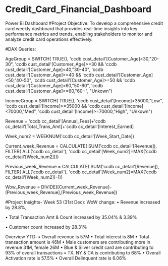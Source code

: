 # Credit_Card_Financial_Dashboard
Power Bi Dashboard
#Project Objective:
To develop a comprehensive credit 
card weekly dashboard that 
provides real-time insights into key 
performance metrics and trends, 
enabling stakeholders to monitor 
and analyze credit card operations 
effectively.




#DAX Queries:

AgeGroup = SWITCH(
    TRUE(),
    'ccdb cust_detail'[Customer_Age]<30,"20-30",
    'ccdb cust_detail'[Customer_Age]>=30 && 'ccdb cust_detail'[Customer_Age]<40,"30-40",
    'ccdb cust_detail'[Customer_Age]>=40 && 'ccdb cust_detail'[Customer_Age]<50,"40-50",
    'ccdb cust_detail'[Customer_Age]>=50 && 'ccdb cust_detail'[Customer_Age]<60,"50-60",
    'ccdb cust_detail'[Customer_Age]>=60,"60+",
    "Unkown")
    
IncomeGroup = SWITCH(
    TRUE(),
  'ccdb cust_detail'[Income]<35000,"Low",
  'ccdb cust_detail'[Income]>=35000 && 'ccdb cust_detail'[Income]<70000,"Med",
  'ccdb cust_detail'[Income]>=70000,"High",
  "Unkown")

Revenue = 'ccdb cc_detail'[Annual_Fees]+'ccdb cc_detail'[Total_Trans_Amt]+'ccdb cc_detail'[Interest_Earned]

Week_num2 = WEEKNUM('ccdb cc_detail'[Week_Start_Date])

Current_week_Revenue = CALCULATE(
    SUM('ccdb cc_detail'[Revenue]),
    FILTER(
        ALL('ccdb cc_detail'),
        'ccdb cc_detail'[Week_num2]=MAX('ccdb cc_detail'[Week_num2])))


Previous_week_Revenue = CALCULATE(
    SUM('ccdb cc_detail'[Revenue]),
    FILTER(
        ALL('ccdb cc_detail'),
        'ccdb cc_detail'[Week_num2]=MAX('ccdb cc_detail'[Week_num2])-1))

Wow_Revenue = DIVIDE([Current_week_Revenue]-[Previous_week_Revenue],[Previous_week_Revenue])


#Project Insights- Week 53 (31st Dec):
WoW change: 
• Revenue increased by 28.8%, 

• Total Transaction Amt & Count increased by 35.04% & 3.39%

• Customer count increased by 28.31%

Overview YTD:
• Overall revenue is 57M
• Total interest is 8M
• Total transaction amount is 46M
• Male customers are contributing more in revenue 31M, female 26M
• Blue & Silver credit card are contributing to 93% of overall 
transactions
• TX, NY & CA is contributing to 68%
• Overall Activation rate is 57.5%
• Overall Delinquent rate is 6.06%


